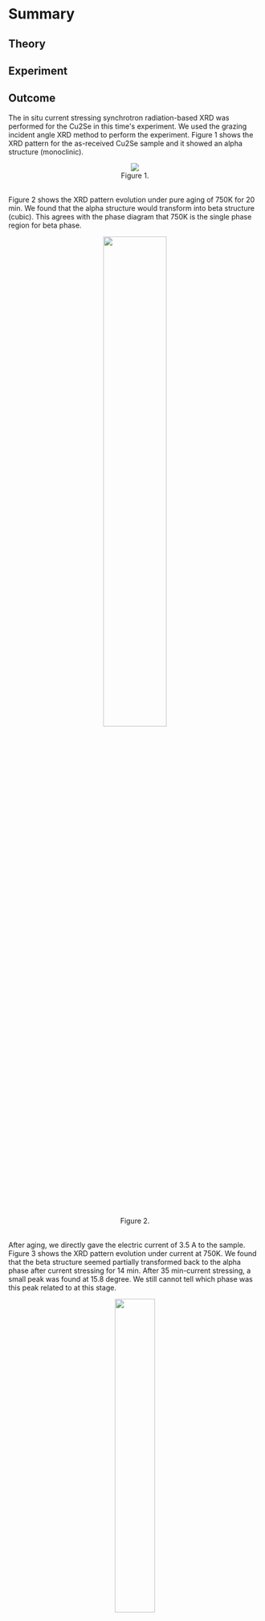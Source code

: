 # Summary

## Theory

## Experiment

## Outcome
The in situ current stressing synchrotron radiation-based XRD was performed for the Cu2Se in this time's experiment. We used the grazing incident angle XRD method to perform the experiment. Figure 1 shows the XRD pattern for the as-received Cu2Se sample and it showed an alpha structure (monoclinic). 

<div align=center><img src="https://user-images.githubusercontent.com/26044795/205794097-c4df6575-5729-41de-86ee-882ba4e8975e.png"></div>
<div align=center> Figure 1. </div><br>


Figure 2 shows the XRD pattern evolution under pure aging of 750K for 20 min. We found that the alpha structure would transform into beta structure (cubic). This agrees with the phase diagram that 750K is the single phase region for beta phase. 

<div align=center><img width=50% src="https://user-images.githubusercontent.com/26044795/205791539-414f9500-32bb-4311-93f0-624ea052f584.png"></div>
<div align=center> Figure 2. </div><br>

After aging, we directly gave the electric current of 3.5 A to the sample. Figure 3 shows the XRD pattern evolution under current at 750K. We found that the beta structure seemed partially transformed back to the alpha phase after current stressing for 14 min. After 35 min-current stressing, a small peak was found at 15.8 degree. We still cannot tell which phase was this peak related to at this stage.

<div align=center><img width=40% src="https://user-images.githubusercontent.com/26044795/205790834-b0a58984-e61f-4530-834b-7ffcbd150d0a.png"></div>
<div align=center> Figure 3. </div><br>

But interestingly, we found that after this peak appeared, the reading voltage started to drop at time of cathode 35 min, as shown in Figure 4. This reading voltage drop was related to the resistance drop of the sample, which was consistent with [Nature communication](https://www.nature.com/articles/s41467-018-05248-8). Please note that the reading voltage referred here was only the reading voltage value from the power supply. After 49 min of current stressing, the peak intensity at 15.8 degree was found increased. 

<div align=center><img width=50% src="https://user-images.githubusercontent.com/26044795/205787564-8b3b1576-c9d3-4ce5-b25f-7c555b38b1e0.png"></div>
<div align=center> Figure 4. </div><br>


We then ceased the applied voltage and the heat. After the sample was cooled back to the ambient temperature, XRD was performed again, as shown in Figure 5. Figure 5a shows that the sample transformed back to the alpha structure and the peak at the 15.8 degree still existed. We further performed a theta-2theta method to see the inner structure information change. Figure 5b shows an alpha-structure pattern without the appearance of the 15.8-peak. It seems that this 15.8-peak was related to a segregation at the surface. 
<div align=center><img width=50% src="https://user-images.githubusercontent.com/26044795/205789282-b01b4bad-088d-42fc-bff2-7f2c371e33a2.png"></div>
<div align=center> Figure 5a. &ensp;  &ensp;  &emsp; &emsp; &emsp; Figure 5b. </div><br>


In summary, it is likely that the phase transformation occurred under electric current. It seems that alpha-phase would be formed under current stressing at 750 K for the Cu2Se sample. The phase transformation therefore induced the resistance change. The result seems positive and very interesting to keep going on. More detailed and further analysis would be required.


